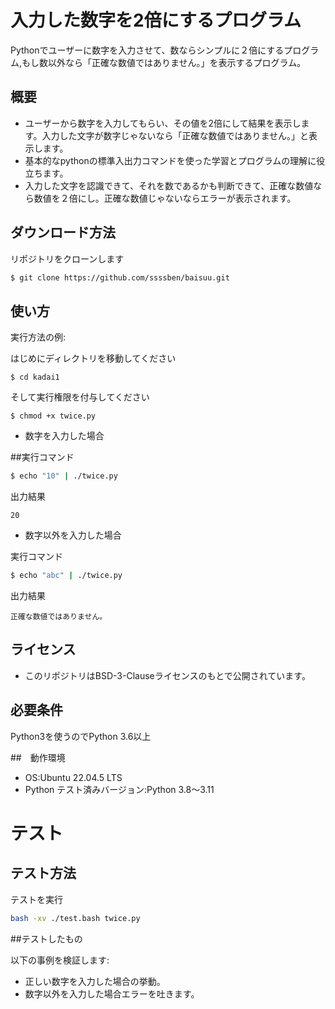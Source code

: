 # 入力した数字を2倍にするプログラム

Pythonでユーザーに数字を入力させて、数ならシンプルに２倍にするプログラム,もし数以外なら「正確な数値ではありません。」を表示するプログラム。

## 概要

- ユーザーから数字を入力してもらい、その値を2倍にして結果を表示します。入力した文字が数字じゃないなら「正確な数値ではありません。」と表示します。
- 基本的なpythonの標準入出力コマンドを使った学習とプログラムの理解に役立ちます。
- 入力した文字を認識できて、それを数であるかも判断できて、正確な数値なら数値を２倍にし。正確な数値じゃないならエラーが表示されます。

## ダウンロード方法

リポジトリをクローンします
```bash
$ git clone https://github.com/ssssben/baisuu.git
```

## 使い方

実行方法の例:

はじめにディレクトリを移動してください
```
$ cd kadai1
```
そして実行権限を付与してください
```
$ chmod +x twice.py
```

- 数字を入力した場合

##実行コマンド

```bash
$ echo "10" | ./twice.py
```
出力結果
```
20
```
- 数字以外を入力した場合

実行コマンド

```bash
$ echo "abc" | ./twice.py
```

出力結果
```
正確な数値ではありません。
```

## ライセンス
- このリポジトリはBSD-3-Clauseライセンスのもとで公開されています。

## 必要条件
Python3を使うのでPython 3.6以上

##　動作環境

- OS:Ubuntu 22.04.5 LTS
- Python テスト済みバージョン:Python 3.8～3.11

# テスト

## テスト方法

テストを実行
```bash
bash -xv ./test.bash twice.py
```

##テストしたもの

以下の事例を検証します:
- 正しい数字を入力した場合の挙動。
- 数字以外を入力した場合エラーを吐きます。
